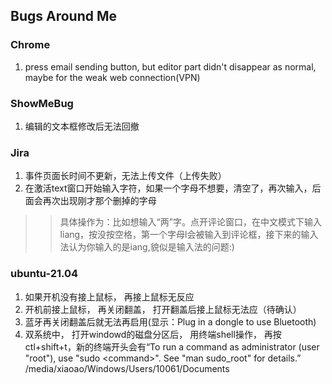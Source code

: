 ## Bugs Around Me

### Chrome 
1. press email sending button, but editor part didn't disappear as normal, maybe for the weak web connection(VPN)

### ShowMeBug
1. 编辑的文本框修改后无法回撤

### Jira
1. 事件页面长时间不更新，无法上传文件（上传失败）
2. 在激活text窗口开始输入字符，如果一个字母不想要，清空了，再次输入，后面会再次出现刚才那个删掉的字母
>> 具体操作为：比如想输入“两”字。点开评论窗口，在中文模式下输入liang，按没按空格，第一个字母l会被输入到评论框，接下来的输入法认为你输入的是iang,貌似是输入法的问题:)

### ubuntu-21.04
1. 如果开机没有接上鼠标， 再接上鼠标无反应
2. 开机前接上鼠标， 再关闭翻盖， 打开翻盖后接上鼠标无法应（待确认）
3. 蓝牙再关闭翻盖后就无法再启用(显示：Plug in a dongle to use Bluetooth)
4. 双系统中， 打开windowd的磁盘分区后， 用终端shell操作， 再按ctl+shift+t，新的终端开头会有“To run a command as administrator (user "root"), use "sudo \<command\>".
See "man sudo_root" for details.”
/media/xiaoao/Windows/Users/10061/Documents